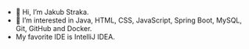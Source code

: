 - 👋 Hi, I’m Jakub Straka.
- 👀 I’m interested in Java, HTML, CSS, JavaScript, Spring Boot, MySQL, Git, GitHub and Docker.
- My favorite IDE is IntelliJ IDEA.


<!---
JakubStraka12/JakubStraka12 is a ✨ special ✨ repository because its `README.md` (this file) appears on your GitHub profile.
You can click the Preview link to take a look at your changes.
--->
